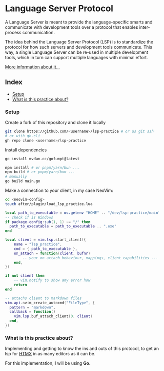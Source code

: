 # Language Server Protocol

A Language Server is meant to provide the language-specific smarts and communicate
with development tools over a protocol that enables inter-process communication.

The idea behind the Language Server Protocol (LSP) is to standardize the protocol
for how such servers and development tools communicate.
This way, a single Language Server can be re-used in multiple development tools,
which in turn can support multiple languages with minimal effort.

[More information about it...](https://microsoft.github.io/language-server-protocol/)

## Index

- [Setup](#setup)
- [What is this practice about?](#what-is-this-practice-about%3F)

### Setup

Create a fork of this repository and clone it locally

```bash
git clone https://github.com/<username>/lsp-practice # or us git ssh
# or with gh-cli
gh repo clone <username>/lsp-practice
```

Install dependencies

```bash
go install mvdan.cc/gofumpt@latest
```

```bash
npm install # or pnpm/yarn/bun ...
npm build # or pnpm/yarn/bun ...
# manually
go build main.go
```

Make a connection to your client, in my case NeoVim:

```bash
cd <neovim-config>
touch after/plugin/load_lsp_practice.lua
```

```lua
local path_to_executable = os.getenv "HOME" .. "/dev/lsp-practice/main"
-- check if is Windows
if package.config:sub(1, 1) ~= "/" then
  path_to_executable = path_to_executable .. ".exe"
end

local client = vim.lsp.start_client({
    name = "lsp_practice",
    cmd = { path_to_executable },
    on_attach = function(client, bufnr)
        -- your on_attach behaviour, mappings, client capabilities ...
    end,
})

if not client then
    -- vim.notify to show any error how
    return
end

-- attachs client to markdown files
vim.api.nvim_create_autocmd("FileType", {
  pattern = "markdown",
  callback = function()
    vim.lsp.buf_attach_client(0, client)
  end,
})
```

### What is this practice about?

Implementing and getting to know the ins and outs of this protocol, to get an lsp
for [HTMX](https://htmx.org/) in as many editors as it can be.

For this implementation, I will be using **Go**.
